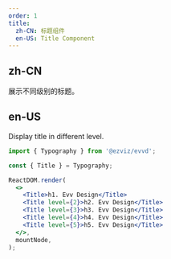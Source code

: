 ```yaml
---
order: 1
title:
  zh-CN: 标题组件
  en-US: Title Component
---
```


## zh-CN

展示不同级别的标题。

## en-US

Display title in different level.

```jsx
import { Typography } from '@ezviz/evvd';

const { Title } = Typography;

ReactDOM.render(
  <>
    <Title>h1. Evv Design</Title>
    <Title level={2}>h2. Evv Design</Title>
    <Title level={3}>h3. Evv Design</Title>
    <Title level={4}>h4. Evv Design</Title>
    <Title level={5}>h5. Evv Design</Title>
  </>,
  mountNode,
);
```
